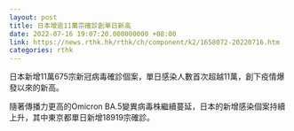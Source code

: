 ```yaml
---
layout: post
title: 日本增逾11萬宗確診創單日新高　
date: 2022-07-16 19:07:20.000000000 +08:00
link: https://news.rthk.hk/rthk/ch/component/k2/1658072-20220716.htm
categories: rthk
---
```


日本新增11萬675宗新冠病毒確診個案，單日感染人數首次超越11萬，創下疫情爆發以來的新高。

隨著傳播力更高的Omicron BA.5變異病毒株繼續蔓延，日本的新增感染個案持續上升，其中東京都單日新增18919宗確診。
